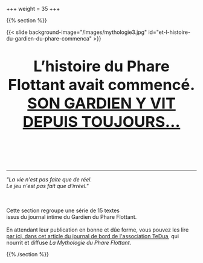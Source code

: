 +++
weight = 35
+++



{{% section %}}

{{< slide background-image="/images/mythologie3.jpg" id="et-l-histoire-du-gardien-du-phare-commenca"  >}}
<br><p style="font-size:40px;text-align:center;"><b>L’histoire du Phare Flottant avait commencé. <br><a href="#/5/1">SON GARDIEN Y VIT DEPUIS TOUJOURS...</a></b></p>
<br><br><br>

---

*"La vie n'est pas faite que de réel.*   
*Le jeu n'est pas fait que d'irréel."*
<br><br><br>

Cette section regroupe une série de 15 textes   
issus du journal intime du Gardien du Phare Flottant.   
<br>
En attendant leur publication en bonne et dûe forme, vous pouvez les lire [par ici, dans cet article du journal de bord de l'association TeDua](https://blog.association-tedua.fr/accueil/creation_15-textes-issus-du-journal-intime-du-gardien-du-phare), qui nourrit et diffuse *La Mythologie du Phare Flottant*.

{{% /section %}}
